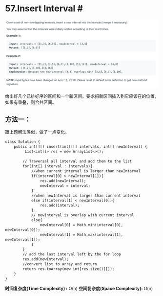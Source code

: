 # 57.Insert Interval \#

![](.gitbook/assets/image.png)

给出好几个已排好序的区间和一个新区间。要求把新区间插入到它应该在的位置，如果有重叠，则合并区间。

## 方法一：

跟上题解法类似，做了一点变化。

```text
class Solution {
    public int[][] insert(int[][] intervals, int[] newInterval) {
         List<int[]> res = new ArrayList<>();
        
        // Traversal all interval and add them to the list
        for(int[] interval : intervals){
            //when current interval is larger than newInterval
            if(interval[0] > newInterval[1]){
                res.add(newInterval);
                newInterval = interval;
            }
            //when newInterval is larger than current interval
            else if(interval[1] < newInterval[0]){
                res.add(interval);
            }
            // newInterval is overlap with current interval
            else{
                newInterval[0] = Math.min(interval[0], newInterval[0]);
                newInterval[1] = Math.max(interval[1], newInterval[1]);
            }
        }
        // add the last interval left by the for loop
        res.add(newInterval);
        //convert list to array and return
        return res.toArray(new int[res.size()][]);
    }
}
```

**时间复杂度\(Time Complexity\) :** O\(n\)          **空间复杂度\(Space Complexity\):** O\(n\)

